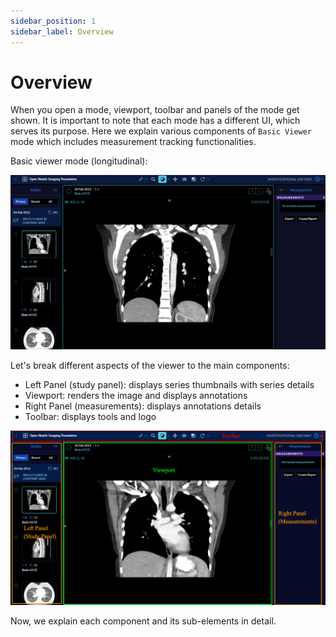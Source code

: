 ```yaml
---
sidebar_position: 1
sidebar_label: Overview
---
```



# Overview
When you open a mode, viewport, toolbar and panels of the mode get shown.
It is important to note that each mode has a different UI, which serves its purpose.
Here we explain various components of `Basic Viewer` mode which includes measurement
tracking functionalities.

Basic viewer mode (longitudinal):

![user-viewer](../../assets/img/user-viewer.png)

Let's break different aspects of the viewer to the main components:

- Left Panel (study panel): displays series thumbnails with series details
- Viewport: renders the image and displays annotations
- Right Panel (measurements): displays annotations details
- Toolbar: displays tools and logo

![user-viewer-components](../../assets/img/user-viewer-components.png)

Now, we explain each component and its sub-elements in detail.
